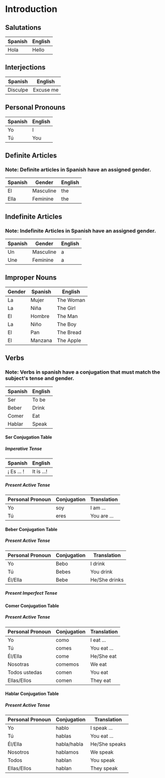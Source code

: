# Introduction

## Salutations

| Spanish | English |
| ------- | ------- |
| Hola | Hello |

## Interjections

| Spanish | English |
| ------- | ------- |
| Disculpe | Excuse me |

## Personal Pronouns

| Spanish | English |
| ------- | ------- |
| Yo | I |
| Tú | You |


## Definite Articles
### Note: Definite articles in Spanish have an assigned gender.
| Spanish | Gender | English |
| ------- | ------- | ------- |
| El | Masculine | the |
| Ella | Feminine | the |

## Indefinite Articles
### Note: Indefinite Articles in Spanish have an assigned gender.

| Spanish | Gender | English |
| ------- | ------- | ------- |
| Un | Masculine | a |
| Une | Feminine | a |

## Improper Nouns

| Gender | Spanish | English |
| ------- | ------ | ------- |
| La | Mujer | The Woman |
| La | Niña | The Girl |
| El | Hombre | The Man |
| La | Niño | The Boy |
| El | Pan | The Bread |
| El | Manzana | The Apple |

## Verbs

### Note: Verbs in spanish have a conjugation that must match the subject's tense and gender.

| Spanish | English |
| ------- | ------- |
| Ser | To be |
| Beber | Drink |
| Comer | Eat |
| Hablar | Speak |

#### Ser Conjugation Table

##### Imperative Tense

| Spanish | English |
| ------- | ------- |
| ¡ Es ... ! | It is ...! |

##### Present Active Tense

| Personal Pronoun | Conjugation | Translation | 
| ------- | ------ | ------- |
| Yo | soy | I am ... |
| Tú | eres | You are ... |

#### Beber Conjugation Table

##### Present Active Tense

| Personal Pronoun | Conjugation | Translation | 
| ------- | ------ | ------- |
| Yo | Bebo | I drink |
| Tú | Bebes | You drink |
| Él/Ella | Bebe | He/She drinks |

##### Present Imperfect Tense

#### Comer Conjugation Table

##### Present Active Tense

| Personal Pronoun | Conjugation | Translation |
| ------- | ------ | ------- |
| Yo | como | I eat ... |
| Tú | comes | You eat ... |
| Él/Ella | come | He/She eat |
| Nosotras | comemos | We eat |
| Todos ustedas | comen | You eat |
| Ellas/Ellos | comen | They eat |

#### Hablar Conjugation Table

##### Present Active Tense

| Personal Pronoun | Conjugation | Translation |
| ------- | ------ | ------- |
| Yo | hablo | I speak ... |
| Tú | hablas | You eat ... |
| Él/Ella | habla/habla | He/She speaks |
| Nosotros | hablamos | We speak |
| Todos | hablan | You speak |
| Ellas/Ellos | hablan | They speak |
